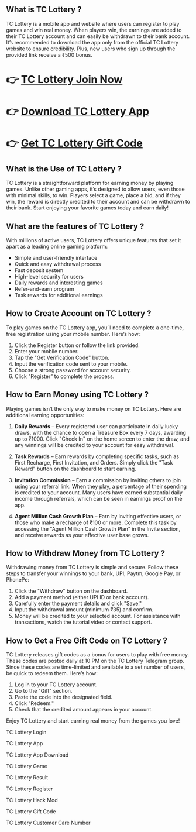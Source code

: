 ## What is TC Lottery ?

TC Lottery is a mobile app and website where users can register to play games and win real money. When players win, the earnings are added to their TC Lottery account and can easily be withdrawn to their bank account. It’s recommended to download the app only from the official TC Lottery website to ensure credibility. Plus, new users who sign up through the provided link receive a ₹500 bonus.

# 👉 [TC Lottery Join Now ](https://damanclub.in/#/register?r_code=v4NFF2173452)

# 👉 [Download TC Lottery App](https://bcgameapk.app)

# 👉 [Get TC Lottery Gift Code ](https://www.91-clubapk.com)

## What is the Use of TC Lottery ?

TC Lottery is a straightforward platform for earning money by playing games. Unlike other gaming apps, it’s designed to allow users, even those with minimal skills, to win. Players select a game, place a bid, and if they win, the reward is directly credited to their account and can be withdrawn to their bank. Start enjoying your favorite games today and earn daily!

## What are the features of TC Lottery ?

With millions of active users, TC Lottery offers unique features that set it apart as a leading online gaming platform:

- Simple and user-friendly interface
- Quick and easy withdrawal process
- Fast deposit system
- High-level security for users
- Daily rewards and interesting games
- Refer-and-earn program
- Task rewards for additional earnings

## How to Create Account on TC Lottery ?
To play games on the TC Lottery app, you’ll need to complete a one-time, free registration using your mobile number. Here’s how:

1) Click the Register button or follow the link provided.
2) Enter your mobile number.
3) Tap the "Get Verification Code" button.
4) Input the verification code sent to your mobile.
5) Choose a strong password for account security.
6) Click "Register" to complete the process.

## How to Earn Money using TC Lottery ?

Playing games isn’t the only way to make money on TC Lottery. Here are additional earning opportunities:

1) **Daily Rewards** – Every registered user can participate in daily lucky draws, with the chance to open a Treasure Box every 7 days, awarding up to ₹1000. Click "Check In" on the home screen to enter the draw, and any winnings will be credited to your account for easy withdrawal.

2) **Task Rewards** – Earn rewards by completing specific tasks, such as First Recharge, First Invitation, and Orders. Simply click the "Task Reward" button on the dashboard to start earning.

3) **Invitation Commission** – Earn a commission by inviting others to join using your referral link. When they play, a percentage of their spending is credited to your account. Many users have earned substantial daily income through referrals, which can be seen in earnings proof on the app.

4) **Agent Million Cash Growth Plan** – Earn by inviting effective users, or those who make a recharge of ₹100 or more. Complete this task by accessing the "Agent Million Cash Growth Plan" in the Invite section, and receive rewards as your effective user base grows.

## How to Withdraw Money from TC Lottery ?

Withdrawing money from TC Lottery is simple and secure. Follow these steps to transfer your winnings to your bank, UPI, Paytm, Google Pay, or PhonePe:

1) Click the "Withdraw" button on the dashboard.
2) Add a payment method (either UPI ID or bank account).
3) Carefully enter the payment details and click "Save."
4) Input the withdrawal amount (minimum ₹35) and confirm.
5) Money will be credited to your selected account. For assistance with transactions, watch the tutorial video or contact support.

## How to Get a Free Gift Code on TC Lottery ?

TC Lottery releases gift codes as a bonus for users to play with free money. These codes are posted daily at 10 PM on the TC Lottery Telegram group. Since these codes are time-limited and available to a set number of users, be quick to redeem them. Here’s how:

1) Log in to your TC Lottery account.
2) Go to the "Gift" section.
3) Paste the code into the designated field.
4) Click "Redeem."
5) Check that the credited amount appears in your account. 

Enjoy TC Lottery and start earning real money from the games you love!

TC Lottery Login

TC Lottery App

TC Lottery App Download

TC Lottery Game 

TC Lottery Result 

TC Lottery Register 

TC Lottery Hack Mod 

TC Lottery Gift Code

TC Lottery Customer Care Number 

